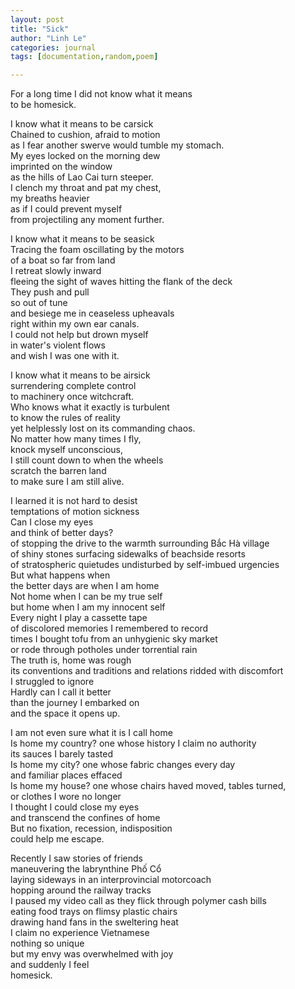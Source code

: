 ```yaml
---
layout: post
title: "Sick"
author: "Linh Le"
categories: journal
tags: [documentation,random,poem]

---
```

For a long time I did not know what it means<br>
to be homesick.<br>

I know what it means to be carsick<br>
Chained to cushion, afraid to motion<br>
as I fear another swerve would tumble my stomach.<br>
My eyes locked on the morning dew<br>
imprinted on the window<br>
as the hills of Lao Cai turn steeper.<br>
I clench my throat and pat my chest,<br>
my breaths heavier<br>
as if I could prevent myself<br>
from projectiling any moment further.<br>

I know what it means to be seasick<br>
Tracing the foam oscillating by the motors<br>
of a boat so far from land<br>
I retreat slowly inward<br>
fleeing the sight of waves hitting the flank of the deck<br>
They push and pull<br>
so out of tune<br>
and besiege me in ceaseless upheavals<br>
right within my own ear canals.<br>
I could not help but drown myself<br>
in water's violent flows<br>
and wish I was one with it.<br>

I know what it means to be airsick<br>
surrendering complete control<br>
to machinery once witchcraft.<br>
Who knows what it exactly is turbulent<br>
to know the rules of reality<br>
yet helplessly lost on its commanding chaos.<br>
No matter how many times I fly,<br>
knock myself unconscious,<br>
I still count down to when the wheels<br>
scratch the barren land<br>
to make sure I am still alive.<br>

I learned it is not hard to desist<br>
temptations of motion sickness<br>
Can I close my eyes<br>
and think of better days?<br>
of stopping the drive to the warmth surrounding Bắc Hà village<br>
of shiny stones surfacing sidewalks of beachside resorts<br>
of stratospheric quietudes undisturbed by self-imbued urgencies<br>
But what happens when<br>
the better days are when I am home<br>
Not home when I can be my true self<br>
but home when I am my innocent self<br>
Every night I play a cassette tape<br>
of discolored memories I remembered to record<br>
times I bought tofu from an unhygienic sky market<br>
or rode through potholes under torrential rain<br>
The truth is, home was rough<br>
its conventions and traditions and relations ridded with discomfort<br>
I struggled to ignore<br>
Hardly can I call it better<br>
than the journey I embarked on<br>
and the space it opens up.<br>

I am not even sure what it is I call home<br>
Is home my country? one whose history I claim no authority<br>
its sauces I barely tasted<br>
Is home my city? one whose fabric changes every day<br>
and familiar places effaced<br>
Is home my house? one whose chairs haved moved, tables turned,<br>
or clothes I wore no longer<br>
I thought I could close my eyes<br>
and transcend the confines of home<br>
But no fixation, recession, indisposition<br>
could help me escape.<br>

Recently I saw stories of friends<br>
maneuvering the labrynthine Phố Cổ<br>
laying sideways in an interprovincial motorcoach<br>
hopping around the railway tracks<br>
I paused my video call as they flick through polymer cash bills<br>
eating food trays on flimsy plastic chairs<br>
drawing hand fans in the sweltering heat<br>
I claim no experience Vietnamese<br>
nothing so unique<br>
but my envy was overwhelmed with joy<br>
and suddenly I feel<br>
homesick.<br>